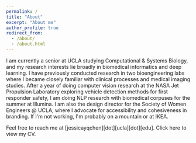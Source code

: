 ```yaml
---
permalink: /
title: "About"
excerpt: "About me"
author_profile: true
redirect_from: 
  - /about/
  - /about.html
---
```


I am currently a senior at UCLA studying Computational & Systems Biology, and my research interests lie broadly in biomedical informatics and deep learning. I have previously conducted research in two bioengineering labs where I became closely familiar with clinical processes and medical imaging studies. After a year of doing computer vision research at the NASA Jet Propulsion Laboratory exploring vehicle detection methods for first responder safety, I am doing NLP research with biomedical corpuses for the summer at Illumina. I am also the design director for the Society of Women Engineers @ UCLA, where I advocate for accessibility and cohesiveness in branding. If I'm not working, I'm probably on a mountain or at IKEA.

Feel free to reach me at [jessicayqchen][dot][ucla][dot][edu]. Click here to view my CV.


